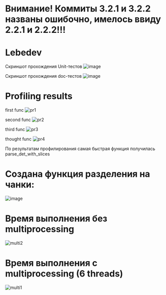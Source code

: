 # Внимание! Коммиты 3.2.1 и 3.2.2 названы ошибочно, имелось ввиду 2.2.1 и 2.2.2!!!
# Lebedev
Скриншот прохождения Unit-тестов
![image](https://user-images.githubusercontent.com/105739082/208314334-a07bb490-8c13-446f-ad2f-fd8d127f70fa.png)

Скриншот прохождения doc-тестов
![image](https://user-images.githubusercontent.com/105739082/208315094-2dade12a-f5d6-4c0a-b849-e0fff56b9ff9.png)

# Profiling results
first func
![pr1](https://user-images.githubusercontent.com/105739082/208319041-d633d856-fa8d-4bff-b797-aa09a02936fc.png)

second func
![pr2](https://user-images.githubusercontent.com/105739082/208319055-0f7c1302-6e59-4369-80c5-d6fd47c95f61.png)

third func
![pr3](https://user-images.githubusercontent.com/105739082/208319059-1aa68eef-fba9-4be0-8c0c-065ac690ce8d.png)

thought func
![pr4](https://user-images.githubusercontent.com/105739082/208319065-db5460c9-e883-4580-8655-099bb4e7fd89.png)

По результатам профилирования самая быстрая функция получилась parse_det_with_slices

# Создана функция разделения на чанки:
![image](https://user-images.githubusercontent.com/105739082/209690103-3e7b9412-16ec-4555-a5ac-b965070528ad.png)

# Время выполнения без multiprocessing
![multi2](https://user-images.githubusercontent.com/105739082/210015406-7ad25453-9b78-4317-88cc-cd217a04e008.png)

# Время выполнения с multiprocessing (6 threads)
![multi1](https://user-images.githubusercontent.com/105739082/210015453-58ff6fc7-5e88-451e-9071-a54d6f0b421c.png)

